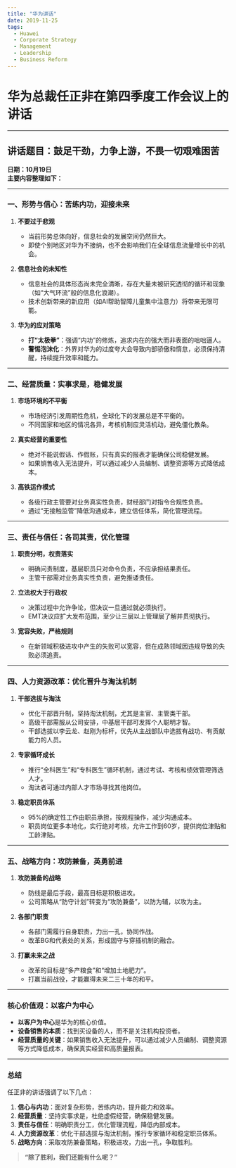 ```yaml
---
title: "华为讲话"
date: 2019-11-25
tags:
  - Huawei
  - Corporate Strategy
  - Management
  - Leadership
  - Business Reform
---
```

# 华为总裁任正非在第四季度工作会议上的讲话

---

## **讲话题目：鼓足干劲，力争上游，不畏一切艰难困苦**

**日期：10月19日**  
**主要内容整理如下：**

---

### **一、形势与信心：苦练内功，迎接未来**

1. **不要过于悲观**  
   - 当前形势总体向好，信息社会的发展空间仍然巨大。  
   - 即使个别地区对华为不接纳，也不会影响我们在全球信息流量增长中的机会。  

2. **信息社会的未知性**  
   - 信息社会的具体形态尚未完全清晰，存在大量未被研究透彻的循环和现象（如“大气环流”般的信息化浪潮）。  
   - 技术创新带来的新应用（如AI帮助智障儿童集中注意力）将带来无限可能。

3. **华为的应对策略**  
   - **打“太极拳”**：强调“内功”的修炼，追求内在的强大而非表面的咄咄逼人。  
   - **警惕泡沫化**：外界对华为的过度夸大会导致内部骄傲和惰怠，必须保持清醒，持续提升效率和能力。

---

### **二、经营质量：实事求是，稳健发展**

1. **市场环境的不平衡**  
   - 市场经济引发周期性危机，全球化下的发展总是不平衡的。  
   - 不同国家和地区的情况各异，考核机制应灵活机动，避免僵化教条。

2. **真实经营的重要性**  
   - 绝对不能说假话、作假账，只有真实的报表才能确保公司稳健发展。  
   - 如果销售收入无法提升，可以通过减少人员编制、调整资源等方式降低成本。

3. **高铁运作模式**  
   - 各级行政主管要对业务真实性负责，财经部门对指令合规性负责。  
   - 通过“无接触监管”降低沟通成本，建立信任体系，简化管理流程。

---

### **三、责任与信任：各司其责，优化管理**

1. **职责分明，权责落实**  
   - 明确问责制度，基层职员只对命令负责，不应承担结果责任。  
   - 主管干部需对业务真实性负责，避免推诿责任。

2. **立法权大于行政权**  
   - 决策过程中允许争论，但决议一旦通过就必须执行。  
   - EMT决议应扩大发布范围，至少让三层以上管理层了解并贯彻执行。

3. **宽容失败，严格规则**  
   - 在新领域积极进攻中产生的失败可以宽容，但在成熟领域因违规导致的失败必须追责。

---

### **四、人力资源改革：优化晋升与淘汰机制**

1. **干部选拔与淘汰**  
   - 优化干部晋升制，坚持淘汰机制，尤其是主官、主管类干部。  
   - 高级干部需服从公司安排，中基层干部可发挥个人聪明才智。  
   - 干部选拔以李云龙、赵刚为标杆，优先从主战部队中选拔有战功、有贡献能力的人员。

2. **专家循环成长**  
   - 推行“全科医生”和“专科医生”循环机制，通过考试、考核和绩效管理筛选人才。  
   - 淘汰者可通过内部人才市场寻找其他岗位。

3. **稳定职员体系**  
   - 95%的确定性工作由职员承担，按规程操作，减少沟通成本。  
   - 职员岗位更多本地化，实行绝对考核，允许工作到60岁，提供岗位津贴和工龄津贴。

---

### **五、战略方向：攻防兼备，英勇前进**

1. **攻防兼备的战略**  
   - 防线是最后手段，最高目标是积极进攻。  
   - 公司策略从“防守计划”转变为“攻防兼备”，以防为辅，以攻为主。

2. **各部门职责**  
   - 各部门需履行自身职责，力出一孔，协同作战。  
   - 改革BG和代表处的关系，形成固守与穿插机制的融合。

3. **打赢未来之战**  
   - 改革的目标是“多产粮食”和“增加土地肥力”。  
   - 打赢当前战役，才能赢得未来二三十年的和平。

---

### **核心价值观：以客户为中心**

- **以客户为中心**是华为的核心价值。  
- **设备销售的本质**：找到买设备的人，而不是关注机构投资者。  
- **经营质量的关键**：如果销售收入无法提升，可以通过减少人员编制、调整资源等方式降低成本，确保真实经营和高质量报表。

---

### **总结**

任正非的讲话强调了以下几点：  
1. **信心与内功**：面对复杂形势，苦练内功，提升能力和效率。  
2. **经营质量**：坚持实事求是，杜绝虚假经营，确保稳健发展。  
3. **责任与信任**：明确职责分工，优化管理流程，降低内部成本。  
4. **人力资源改革**：优化干部选拔与淘汰机制，推行专家循环和稳定职员体系。  
5. **战略方向**：采取攻防兼备策略，积极进攻，力出一孔，争取胜利。

> **“除了胜利，我们还能有什么呢？”**
